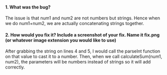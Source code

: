 #### 1. What was the bug?

The issue is that num1 and num2 are not numbers but strings. Hence when we do num1+num2, we are actually concatenating strings together.

#### 2. How would you fix it? Include a screenshot of your fix. Name it fix.png (or whatever image extension you would like to use)

After grabbing the string on lines 4 and 5, I would call the parseInt function on that value to cast it to a number. Then, when we call calculateSum(num1, num2), the parameters will be numbers instead of strings so it will add correctly.
